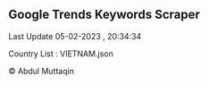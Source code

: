 

## Google Trends Keywords Scraper 
 
Last Update 05-02-2023 , 20:34:34

Country List :
VIETNAM.json



© Abdul Muttaqin 
